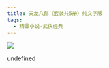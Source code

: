 ```yaml
---
title: 天龙八部（套装共5册）纯文字版
tags:
  - 精品小说-武侠经典
---
```


![](https://cdn.weread.qq.com/weread/cover/9/yuewen_932430/s_yuewen_9324301676541363.jpg)

undefined
